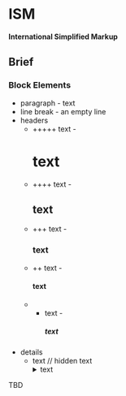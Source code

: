 # ISM

**International Simplified Markup**

## Brief

### Block Elements

- paragraph - text
- line break - an empty line
- headers
  - +++++ text - <h1>text</h1>
  - ++++ text - <h2>text</h2>
  - +++ text - <h3>text</h3>
  - ++ text - <h4>text</h4>
  - - text - <h5>text</h5>
- details
  - text // hidden text <details><summary>text</summary><div>hidden text</div></details>

TBD
